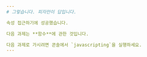 ```yaml
---
# 그렇습니다. 피자만이 답입니다.

속성 접근하기에 성공했습니다.

다음 과제는 **함수**에 관한 것입니다.

다음 과제로 가시려면 콘솔에서 `javascripting`을 실행하세요.
---
```

